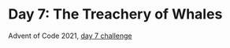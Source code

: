 # Day 7: The Treachery of Whales

Advent of Code 2021, [day 7 challenge](https://adventofcode.com/2021/day/7)
